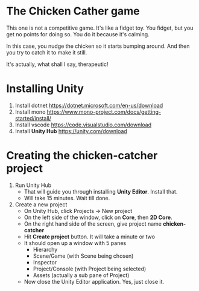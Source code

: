 # The Chicken Cather game

This one is not a competitive game.
It's like a fidget toy. You fidget, but you get no points for doing so. You do
it because it's calming.

In this case, you nudge the chicken so it starts bumping around. And then you
try to catch it to make it still.

It's actually, what shall I say, therapeutic!


# Installing Unity
1. Install dotnet https://dotnet.microsoft.com/en-us/download
2. Install mono https://www.mono-project.com/docs/getting-started/install/
3. Install vscode https://code.visualstudio.com/download
4. Install **Unity Hub** https://unity.com/download

# Creating the chicken-catcher project
1. Run Unity Hub
   - That will guide you through installing **Unity Editor**. Install that.
   - Will take 15 minutes. Wait till done.
3. Create a new project 
   - On Unity Hub, click Projects -> New project
   - On the left side of the window, click on **Core**, then **2D Core**.
   - On the right hand side of the screen, give project name **chicken-catcher**
   - Hit **Create project** button. It will take a minute or two
   - It should open up a window with 5 panes
     - Hierarchy
     - Scene/Game (with Scene being chosen)
     - Inspector
     - Project/Console (with Project being selected)
     - Assets (actually a sub pane of Project)
   - Now close the Unity Editor application. Yes, just close it.

